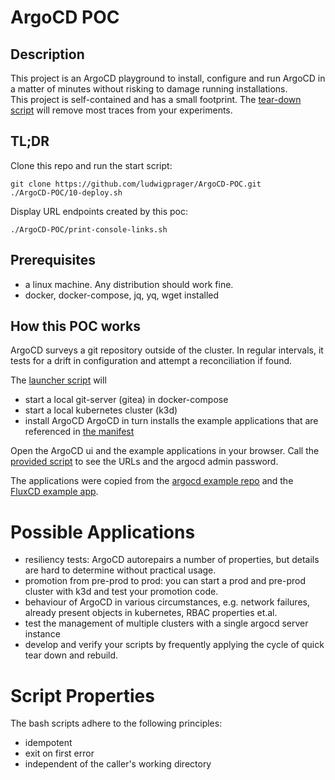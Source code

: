 # ArgoCD POC

## Description

This project is an ArgoCD playground to install, configure and run ArgoCD
in a matter of minutes without risking to damage running installations.  
This project is self-contained and has a small footprint. The [tear-down script](./90-teardown.sh) will
remove most traces from your experiments.

## TL;DR
Clone this repo and run the start script:

```
git clone https://github.com/ludwigprager/ArgoCD-POC.git
./ArgoCD-POC/10-deploy.sh
```

Display URL endpoints created by this poc:
```
./ArgoCD-POC/print-console-links.sh 
```

## Prerequisites
- a linux machine. Any distribution should work fine.  
- docker, docker-compose, jq, yq, wget installed

## How this POC works

ArgoCD surveys a git repository outside of the cluster.
In regular intervals, it tests for a drift in configuration
and attempt a reconciliation if found.

The [launcher script](./10-deploy.sh) will
- start a local git-server (gitea) in docker-compose
- start a local kubernetes cluster (k3d)
- install ArgoCD
ArgoCD in turn installs the example applications that are referenced in [the manifest](./manifest/application.yaml.tpl)

Open the ArgoCD ui and the example applications in your browser.
Call the [provided script](./print-console-links.sh) to see the URLs and the argocd admin password.

The applications were copied from the [argocd example repo](https://github.com/argoproj/argocd-example-apps) and the
[FluxCD example app](https://github.com/stefanprodan/podinfo).

# Possible Applications
- resiliency tests: ArgoCD autorepairs a number of properties, but details are hard to determine without practical usage.
- promotion from pre-prod to prod: you can start a prod and pre-prod cluster with k3d and test your promotion code.
- behaviour of ArgoCD in various circumstances, e.g. network failures, already present objects in kubernetes, RBAC properties et.al.
- test the management of multiple clusters with a single argocd server instance
- develop and verify your scripts by frequently applying the cycle of quick tear down and rebuild.

# Script Properties

The bash scripts adhere to the following principles:
- idempotent
- exit on first error
- independent of the caller's working directory
